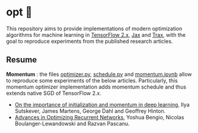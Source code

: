 # opt :dart:
This repository aims to provide implementations of modern optimization algorithms for machine learning in [TensorFlow 2.x](https://github.com/tensorflow/tensorflow), [Jax](https://jax.readthedocs.io/en/latest/) and [Trax](https://trax-ml.readthedocs.io/en/latest/), with the goal to reproduce experiments from the published research articles.


## Resume
**Momentum** : the files [optimizer.py](https://github.com/johanattia/opt/blob/master/opt/momentum/optimizer.py), [schedule.py](https://github.com/johanattia/opt/blob/master/opt/momentum/schedule.py) and [momentum.ipynb](https://github.com/johanattia/opt/blob/master/opt/notebooks/momentum.ipynb) allow to reproduce some experiments of the below articles. Particularly, this momentum optimizer implementation adds momentum schedule and thus extends native SGD of TensorFlow 2.x.
* [On the importance of initialization and momentum in deep learning](http://proceedings.mlr.press/v28/sutskever13.pdf), Ilya Sutskever, James Martens, George Dahl and Geoffrey Hinton.
* [Advances in Optimizing Recurrent Networks](https://arxiv.org/pdf/1212.0901.pdf), Yoshua Bengio, Nicolas Boulanger-Lewandowski and Razvan Pascanu.
